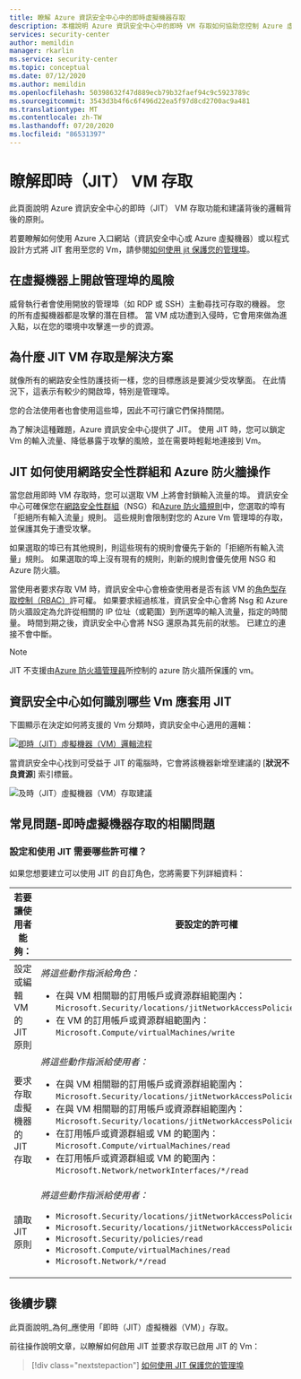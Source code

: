 ```yaml
---
title: 瞭解 Azure 資訊安全中心中的即時虛擬機器存取
description: 本檔說明 Azure 資訊安全中心中的即時 VM 存取如何協助您控制 Azure 虛擬機器的存取權
services: security-center
author: memildin
manager: rkarlin
ms.service: security-center
ms.topic: conceptual
ms.date: 07/12/2020
ms.author: memildin
ms.openlocfilehash: 50398632f47d889ecb79b32faef94c9c5923789c
ms.sourcegitcommit: 3543d3b4f6c6f496d22ea5f97d8cd2700ac9a481
ms.translationtype: MT
ms.contentlocale: zh-TW
ms.lasthandoff: 07/20/2020
ms.locfileid: "86531397"
---
```

# <a name="understanding-just-in-time-jit-vm-access"></a>瞭解即時（JIT） VM 存取

此頁面說明 Azure 資訊安全中心的即時（JIT） VM 存取功能和建議背後的邏輯背後的原則。

若要瞭解如何使用 Azure 入口網站（資訊安全中心或 Azure 虛擬機器）或以程式設計方式將 JIT 套用至您的 Vm，請參閱[如何使用 jit 保護您的管理埠](security-center-just-in-time.md)。


## <a name="the-risk-of-open-management-ports-on-a-virtual-machine"></a>在虛擬機器上開啟管理埠的風險

威脅執行者會使用開放的管理埠（如 RDP 或 SSH）主動尋找可存取的機器。 您的所有虛擬機器都是攻擊的潛在目標。 當 VM 成功遭到入侵時，它會用來做為進入點，以在您的環境中攻擊進一步的資源。



## <a name="why-jit-vm-access-is-the-solution"></a>為什麼 JIT VM 存取是解決方案 

就像所有的網路安全性防護技術一樣，您的目標應該是要減少受攻擊面。 在此情況下，這表示有較少的開啟埠，特別是管理埠。

您的合法使用者也會使用這些埠，因此不可行讓它們保持關閉。

為了解決這種難題，Azure 資訊安全中心提供了 JIT。 使用 JIT 時，您可以鎖定 Vm 的輸入流量、降低暴露于攻擊的風險，並在需要時輕鬆地連接到 Vm。



## <a name="how-jit-operates-with-network-security-groups-and-azure-firewall"></a>JIT 如何使用網路安全性群組和 Azure 防火牆操作

當您啟用即時 VM 存取時，您可以選取 VM 上將會封鎖輸入流量的埠。 資訊安全中心可確保您在[網路安全性群組](https://docs.microsoft.com/azure/virtual-network/security-overview#security-rules)（NSG）和[Azure 防火牆規則](https://docs.microsoft.com/azure/firewall/rule-processing)中，您選取的埠有「拒絕所有輸入流量」規則。 這些規則會限制對您的 Azure Vm 管理埠的存取，並保護其免于遭受攻擊。 

如果選取的埠已有其他規則，則這些現有的規則會優先于新的「拒絕所有輸入流量」規則。 如果選取的埠上沒有現有的規則，則新的規則會優先使用 NSG 和 Azure 防火牆。

當使用者要求存取 VM 時，資訊安全中心會檢查使用者是否有該 VM 的[角色型存取控制（RBAC）](https://docs.microsoft.com/azure/role-based-access-control/role-assignments-portal)許可權。 如果要求經過核准，資訊安全中心會將 Nsg 和 Azure 防火牆設定為允許從相關的 IP 位址（或範圍）到所選埠的輸入流量，指定的時間量。 時間到期之後，資訊安全中心會將 NSG 還原為其先前的狀態。 已建立的連接不會中斷。

> [!NOTE]
> JIT 不支援由[Azure 防火牆管理員](https://docs.microsoft.com/azure/firewall-manager/overview)所控制的 azure 防火牆所保護的 vm。




## <a name="how-security-center-identifies-which-vms-should-have-jit-applied"></a>資訊安全中心如何識別哪些 Vm 應套用 JIT

下圖顯示在決定如何將支援的 Vm 分類時，資訊安全中心適用的邏輯： 

[![即時（JIT）虛擬機器（VM）邏輯流程](media/just-in-time-explained/jit-logic-flow.png)](media/just-in-time-explained/jit-logic-flow.png#lightbox)

當資訊安全中心找到可受益于 JIT 的電腦時，它會將該機器新增至建議的 [**狀況不良資源**] 索引標籤。 

![及時（JIT）虛擬機器（VM）存取建議](./media/just-in-time-explained/unhealthy-resources.png)


## <a name="faq---questions-about-just-in-time-virtual-machine-access"></a>常見問題-即時虛擬機器存取的相關問題

### <a name="what-permissions-are-needed-to-configure-and-use-jit"></a>設定和使用 JIT 需要哪些許可權？

如果您想要建立可以使用 JIT 的自訂角色，您將需要下列詳細資料：

| 若要讓使用者能夠： | 要設定的許可權|
| --- | --- |
| 設定或編輯 VM 的 JIT 原則 | *將這些動作指派給角色：*  <ul><li>在與 VM 相關聯的訂用帳戶或資源群組範圍內：<br/> `Microsoft.Security/locations/jitNetworkAccessPolicies/write` </li><li> 在 VM 的訂用帳戶或資源群組範圍內： <br/>`Microsoft.Compute/virtualMachines/write`</li></ul> | 
|要求存取虛擬機器的 JIT 存取 | *將這些動作指派給使用者：*  <ul><li>在與 VM 相關聯的訂用帳戶或資源群組範圍內：<br/>  `Microsoft.Security/locations/jitNetworkAccessPolicies/initiate/action` </li><li>在與 VM 相關聯的訂用帳戶或資源群組範圍內：<br/>  `Microsoft.Security/locations/jitNetworkAccessPolicies/*/read` </li><li>  在訂用帳戶或資源群組或 VM 的範圍內：<br/> `Microsoft.Compute/virtualMachines/read` </li><li>  在訂用帳戶或資源群組或 VM 的範圍內：<br/> `Microsoft.Network/networkInterfaces/*/read` </li></ul>|
|讀取 JIT 原則| *將這些動作指派給使用者：*  <ul><li>`Microsoft.Security/locations/jitNetworkAccessPolicies/read`</li><li>`Microsoft.Security/locations/jitNetworkAccessPolicies/initiate/action`</li><li>`Microsoft.Security/policies/read`</li><li>`Microsoft.Compute/virtualMachines/read`</li><li>`Microsoft.Network/*/read`</li>|





## <a name="next-steps"></a>後續步驟

此頁面說明_為何_應使用「即時（JIT）虛擬機器（VM）」存取。 

前往操作說明文章，以瞭解如何啟用 JIT 並要求存取已啟用 JIT 的 Vm：

> [!div class="nextstepaction"]
> [如何使用 JIT 保護您的管理埠](security-center-just-in-time.md)
